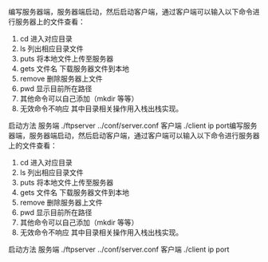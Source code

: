 编写服务器端，服务器端启动，然后启动客户端，通过客户端可以输入以下命令进行服务器上的文件查看：
1. cd 进入对应目录
2. ls 列出相应目录文件
3. puts 将本地文件上传至服务器
4. gets 文件名 下载服务器文件到本地
5. remove 删除服务器上文件
6. pwd 显示目前所在路径
7. 其他命令可以自己添加（mkdir 等等）
8. 无效命令不响应
其中目录相关操作用入栈出栈实现。

启动方法
服务端
./ftpserver ../conf/server.conf
客户端
./client ip port编写服务器端，服务器端启动，然后启动客户端，通过客户端可以输入以下命令进行服务器上的文件查看：
1. cd 进入对应目录
2. ls 列出相应目录文件
3. puts 将本地文件上传至服务器
4. gets 文件名 下载服务器文件到本地
5. remove 删除服务器上文件
6. pwd 显示目前所在路径
7. 其他命令可以自己添加（mkdir 等等）
8. 无效命令不响应
其中目录相关操作用入栈出栈实现。

启动方法
服务端
./ftpserver ../conf/server.conf
客户端
./client ip port